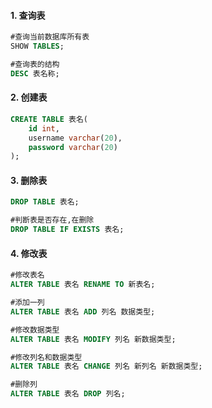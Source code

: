 #### 1. 查询表

```sql
#查询当前数据库所有表
SHOW TABLES;

#查询表的结构
DESC 表名称;
```

#### 2. 创建表

```sql
CREATE TABLE 表名(
    id int,
    username varchar(20),
    password varchar(20)
);
```

#### 3. 删除表

```sql
DROP TABLE 表名;

#判断表是否存在,在删除
DROP TABLE IF EXISTS 表名;
```

#### 4. 修改表

```sql
#修改表名
ALTER TABLE 表名 RENAME TO 新表名;

#添加一列
ALTER TABLE 表名 ADD 列名 数据类型;

#修改数据类型
ALTER TABLE 表名 MODIFY 列名 新数据类型;

#修改列名和数据类型
ALTER TABLE 表名 CHANGE 列名 新列名 新数据类型;

#删除列
ALTER TABLE 表名 DROP 列名;
```
